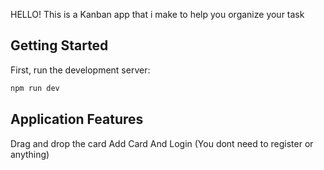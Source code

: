 HELLO! This is a Kanban app that i make to help you organize your task

## Getting Started

First, run the development server:

```bash
npm run dev

```

## Application Features

Drag and drop the card
Add Card
And Login (You dont need to register or anything)